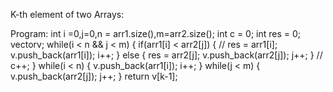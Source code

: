 K-th element of two Arrays:

  Program:
    int i =0,j=0,n = arr1.size(),m=arr2.size();
        int c = 0;
        int res = 0;
        vector<int>v;
        while(i < n && j < m)
        {
            if(arr1[i] < arr2[j])
            {
                // res = arr1[i];
                v.push_back(arr1[i]);
                i++;
            }
            else
            {
                res = arr2[j];
                v.push_back(arr2[j]);
                j++;
            }
            // c++;
        }
        while(i < n)
        {
            v.push_back(arr1[i]);
            i++;
        }
        while(j < m)
        {
            v.push_back(arr2[j]);
            j++;
        }
        return v[k-1];
